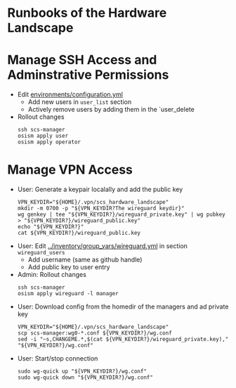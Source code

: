 # Runbooks of the Hardware Landscape

# Manage SSH Access and Adminstrative Permissions

* Edit [environments/configuration.yml](../environments/configuration.yml)
  * Add new users in `user_list` section
  * Actively remove users by adding them in the `user_delete
* Rollout changes
  ```
  ssh scs-manager
  osism apply user
  osism apply operator
  ```

# Manage VPN Access

* User: Generate a keypair localally and add the public key
  ```
  VPN_KEYDIR="${HOME}/.vpn/scs_hardware_landscape"
  mkdir -m 0700 -p "${VPN_KEYDIR?The wireguard keydir}"
  wg genkey | tee "${VPN_KEYDIR?}/wireguard_private.key" | wg pubkey > "${VPN_KEYDIR?}/wireguard_public.key"
  echo "${VPN_KEYDIR?}"
  cat ${VPN_KEYDIR?}/wireguard_public.key
  ```
* User: Edit [../inventory/group_vars/wireguard.yml](../inventory/group_vars/wireguard.yml) in section ``wireguard_users``
  * Add username (same as github handle)
  * Add public key to user entry
* Admin: Rollout changes
  ```
  ssh scs-manager
  osism apply wireguard -l manager
  ```
* User: Download config from the homedir of the managers and ad private key
  ```
  VPN_KEYDIR="${HOME}/.vpn/scs_hardware_landscape"
  scp scs-manager:wg0-*.conf ${VPN_KEYDIR?}/wg.conf
  sed -i "~s,CHANGEME.*,$(cat ${VPN_KEYDIR?}/wireguard_private.key)," "${VPN_KEYDIR?}/wg.conf"
  ```
* User: Start/stop connection
  ```
  sudo wg-quick up "${VPN_KEYDIR?}/wg.conf"
  sudo wg-quick down "${VPN_KEYDIR?}/wg.conf"
  ```

